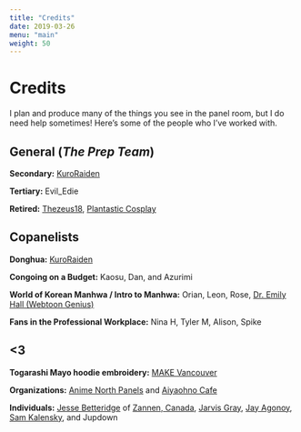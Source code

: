 ```yaml
---
title: "Credits"
date: 2019-03-26
menu: "main"
weight: 50
---
```


# Credits

I plan and produce many of the things you see in the panel room, but I do need help sometimes! Here’s some of the people who I’ve worked with.

## General (_The Prep Team_)
**Secondary:** [KuroRaiden](https://twitter.com/KuroRaiden/)

**Tertiary:** Evil_Edie

**Retired:** [Thezeus18](https://twitter.com/imcyaal), [Plantastic Cosplay](https://plantastic.picobin.com/)

## Copanelists
**Donghua:** [KuroRaiden](https://twitter.com/KuroRaiden/)

**Congoing on a Budget:** Kaosu, Dan, and Azurimi

**World of Korean Manhwa / Intro to Manhwa:** Orian, Leon, Rose, [Dr. Emily Hall (Webtoon Genius)](https://webtoongenius.com/)

**Fans in the Professional Workplace:** Nina H, Tyler M, Alison, Spike

## <3
**Togarashi Mayo hoodie embroidery:** [MAKE Vancouver](https://www.makevancouver.com/)

**Organizations:** [Anime North Panels](https://twitter.com/an_panels) and [Aiyaohno Cafe](https://www.instagram.com/aiyaohno.cafe/)

**Individuals:** [Jesse Betteridge](https://linktr.ee/jbetteridge) of [Zannen, Canada](http://zannen.ca), [Jarvis Gray](http://twitter.com/Road_Buster84), [Jay Agonoy](http://jayagonoy.xyz), [Sam Kalensky](https://samkalensky.com), and Jupdown